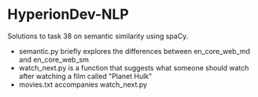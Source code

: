 # HyperionDev-NLP

Solutions to task 38 on semantic similarity using spaCy.

* semantic.py briefly explores the differences between en_core_web_md and en_core_web_sm <br>
* watch_next.py is a function that suggests what someone should watch after watching a film called "Planet Hulk"
* movies.txt accompanies watch_next.py
